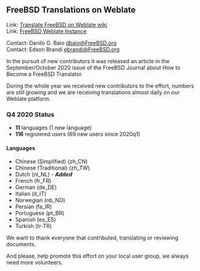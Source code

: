 ## FreeBSD Translations on Weblate ##

Link: [Translate FreeBSD on Weblate wiki](https://wiki.freebsd.org/DocTranslationOnWeblate)  
Link: [FreeBSD Weblate Instance](https://translate-dev.freebsd.org/)  

Contact: Danilo G. Baio <dbaio@FreeBSD.org>  
Contact: Edson Brandi <ebrandi@FreeBSD.org>  

In the pursuit of new contributors it was released an article in the
September/October 2020 issue of the FreeBSD Journal about How to Become a
FreeBSD Translator.

During the whole year we received new contributors to the effort, numbers are
still growing and we are receiving translations almost daily on our Weblate
platform.

### Q4 2020 Status ###

* **11** languages (1 new language)
* **116** registered users (69 new users since 2020q1)

#### Languages ####

* Chinese (Simplified) (zh_CN)
* Chinese (Traditional) (zh_TW)
* Dutch (nl_NL) - **_Added_**
* French (fr_FR)
* German (de_DE)
* Italian (it_IT)
* Norwegian (nb_NO)
* Persian (fa_IR)
* Portuguese (pt_BR)
* Spanish (es_ES)
* Turkish (tr-TR)

We want to thank everyone that contributed, translating or reviewing documents.

And please, help promote this effort on your local user group, we always need
more volunteers.
